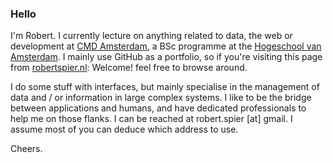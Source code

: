 ### Hello

I'm Robert. I currently lecture on anything related to data, the web or development at [CMD Amsterdam](https://cmd-amsterdam.nl/), a BSc programme at the [Hogeschool van Amsterdam](https://hva.nl). I mainly use GitHub as a portfolio, so if you're visiting this page from [robertspier.nl](https://robertspier.nl): Welcome! feel free to browse around.

I do some stuff with interfaces, but mainly specialise in the management of data and / or information in large complex systems. I like to be the bridge between applications and humans, and have dedicated professionals to help me on those flanks. I can be reached at robert.spier [at] gmail. I assume most of you can deduce which address to use.

Cheers.

<!--
**roberrrt-s/roberrrt-s** is a ✨ _special_ ✨ repository because its `README.md` (this file) appears on your GitHub profile.

Here are some ideas to get you started:

- 🔭 I’m currently working on ...
- 🌱 I’m currently learning ...
- 👯 I’m looking to collaborate on ...
- 🤔 I’m looking for help with ...
- 💬 Ask me about ...
- 📫 How to reach me: ...
- 😄 Pronouns: ...
- ⚡ Fun fact: ...
-->
